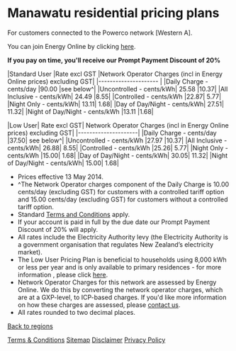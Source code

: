 # Manawatu residential pricing plans
For customers connected to the Powerco network [Western A].


You can join Energy Online by clicking [here](http://www.energyonline.co.nz/Default.aspx?tabid=98).

**If you pay on time, you'll receive our Prompt Payment Discount of 20%**


|Standard User	|Rate excl GST	|Network Operator Charges (incl in Energy Online prices) excluding GST|
|--------------------- |
|Daily Charge - cents/day	|90.00	|see below^|
|Uncontrolled - cents/kWh|	25.58	|10.37|
|All Inclusive - cents/kWh|	24.49	|8.55|
|Controlled - cents/kWh	|22.87|	5.77|
|Night Only - cents/kWh|	13.11|	1.68|
|Day of Day/Night - cents/kWh|	27.51|	11.32|
|Night of Day/Night - cents/kWh	|13.11	|1.68|

 

|Low User|	Rate excl GST|	Network Operator Charges (incl in Energy Online prices) excluding GST|
|---------------------|
|Daily Charge - cents/day	|37.50|	see below^|
|Uncontrolled - cents/kWh	|27.97	|10.37|
|All Inclusive - cents/kWh|	26.88|	8.55|
|Controlled - cents/kWh	|25.26|	5.77|
|Night Only - cents/kWh	|15.00|	1.68|
|Day of Day/Night - cents/kWh|	30.05|	11.32|
|Night of Day/Night - cents/kWh|	15.00|	1.68|


- Prices effective 13 May 2014.
- ^The Network Operator charges component of the Daily Charge is 10.00 cents/day (excluding GST) for customers with a controlled tariff option and 15.00 cents/day (excluding GST) for customers without a controlled tariff option.
- Standard [Terms and Conditions](http://www.energyonline.co.nz/Default.aspx?tabid=169) apply.
- If your account is paid in full by the due date our Prompt Payment Discount of 20% will apply.
- All rates include the Electricity Authority levy (the Electricity Authority is a government organisation that regulates New Zealand’s electricity market).
- The Low User Pricing Plan is beneficial to households using 8,000 kWh or less per year and is only available to primary residences - for more information , please click [here](http://www.energyonline.co.nz/Default.aspx?tabid=148).
- Network Operator Charges for this network are assessed by Energy Online.  We do this by converting the network operator charges, which are at a GXP-level, to ICP-based charges.  If you'd like more information on how these charges are assessed, please [contact us](http://www.energyonline.co.nz/Default.aspx?tabid=66).
- All rates rounded to two decimal places.


[Back to regions](http://www.energyonline.co.nz/residential/pricing_plans/residential_electricity_pricing_plans)

[Terms & Conditions](http://www.energyonline.co.nz/terms)
[Sitemap](http://www.energyonline.co.nz/home/site_map)
[Disclaimer](http://www.energyonline.co.nz/home/site_map/disclaimer)
[Privacy Policy](http://www.energyonline.co.nz/home/site_map/privacy_policy)
